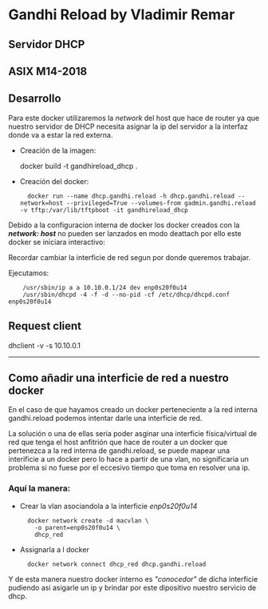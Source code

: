 # Gandhi Reload by Vladimir Remar
## Servidor DHCP
## ASIX M14-2018

## Desarrollo

Para este docker utilizaremos la *network* del host  que hace de router
ya que nuestro servidor de DHCP necesita asignar la ip del servidor a la 
interfaz donde va a estar la red externa.

- Creación de la imagen:

  	docker build -t gandhireload_dhcp .

- Creación del docker:

		docker run --name dhcp.gandhi.reload -h dhcp.gandhi.reload --network=host --privileged=True --volumes-from gadmin.gandhi.reload -v tftp:/var/lib/tftpboot -it gandhireload_dhcp

Debido a la configuracion interna de docker los docker creados con la 
***network: host*** no pueden ser lanzados en modo deattach por ello
este docker se iniciara interactivo:

Recordar cambiar la interficie de red segun por donde queremos trabajar.

Ejecutamos:

		/usr/sbin/ip a a 10.10.0.1/24 dev enp0s20f0u14
		/usr/sbin/dhcpd -4 -f -d --no-pid -cf /etc/dhcp/dhcpd.conf enp0s20f0u14


## Request client
dhclient -v -s 10.10.0.1

---
## Como añadir una interficie de red a nuestro docker

En el caso de que hayamos creado un docker perteneciente a la red interna
gandhi.reload podemos intentar darle una interficie de red.

La solución o una de ellas seria poder asginar una interficie física/virtual de red que tenga el host anfitrión que hace de router a un docker que  pertenezca a la red interna de gandhi.reload, se puede mapear una  interificie a un docker pero lo hace a partir de una vlan, no  significaria un problema si no fuese por el eccesivo tiempo que toma en resolver una ip.

### Aquí la manera:

- Crear la vlan asociandola a la interficie *enp0s20f0u14*

		docker network create -d macvlan \
		  -o parent=enp0s20f0u14 \
		  dhcp_red

- Assignarla a l docker

		docker network connect dhcp_red dhcp.gandhi.reload

Y de esta manera nuestro docker interno es *"conocedor"* de dicha interficie
pudiendo asi asigarle un ip y brindar por este dipositivo nuestro servicio
de dhcp.

